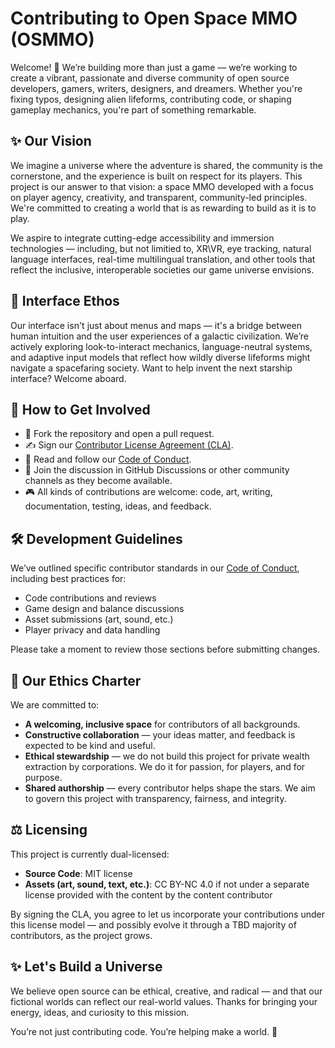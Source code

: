 # Contributing to Open Space MMO (OSMMO)

Welcome! 🌌 We’re building more than just a game — we’re working to create a vibrant, passionate and diverse community of open source developers, gamers, writers, designers, and dreamers. Whether you're fixing typos, designing alien lifeforms, contributing code, or shaping gameplay mechanics, you're part of something remarkable.

## ✨ Our Vision

We imagine a universe where the adventure is shared, the community is the cornerstone, and the experience is built on respect for its players. This project is our answer to that vision: a space MMO developed with a focus on player agency, creativity, and transparent, community-led principles. We're committed to creating a world that is as rewarding to build as it is to play.

We aspire to integrate cutting-edge accessibility and immersion technologies — including, but not limitied to, XR\VR, eye tracking, natural language interfaces, real-time multilingual translation, and other tools that reflect the inclusive, interoperable societies our game universe envisions.

## 🧠 Interface Ethos

Our interface isn't just about menus and maps — it's a bridge between human intuition and the user experiences of a galactic civilization.
We’re actively exploring look-to-interact mechanics, language-neutral systems, and adaptive input models that reflect how wildly diverse lifeforms might navigate a spacefaring society.
Want to help invent the next starship interface? Welcome aboard.

## 🤝 How to Get Involved

- 🚀 Fork the repository and open a pull request.
- ✍️ Sign our [Contributor License Agreement (CLA)](https://cla-assistant.io/rlneumiller/open-space-mmo).
- 📘 Read and follow our [Code of Conduct](CODE_OF_CONDUCT.md).
- 💬 Join the discussion in GitHub Discussions or other community channels as they become available.
- 🎮 All kinds of contributions are welcome: code, art, writing, documentation, testing, ideas, and feedback.

## 🛠️ Development Guidelines

We’ve outlined specific contributor standards in our [Code of Conduct](CODE_OF_CONDUCT.md), including best practices for:

- Code contributions and reviews
- Game design and balance discussions
- Asset submissions (art, sound, etc.)
- Player privacy and data handling

Please take a moment to review those sections before submitting changes.

## 🌱 Our Ethics Charter

We are committed to:

- **A welcoming, inclusive space** for contributors of all backgrounds.
- **Constructive collaboration** — your ideas matter, and feedback is expected to be kind and useful.
- **Ethical stewardship** — we do not build this project for private wealth extraction by corporations. We do it for passion, for players, and for purpose.
- **Shared authorship** — every contributor helps shape the stars. We aim to govern this project with transparency, fairness, and integrity.

## ⚖️ Licensing

This project is currently dual-licensed:

- **Source Code**: MIT license
- **Assets (art, sound, text, etc.)**: CC BY-NC 4.0 if not under a separate license provided with the content by the content contributor

By signing the CLA, you agree to let us incorporate your contributions under this license model — and possibly evolve it through a TBD majority of contributors, as the project grows.

## ✨ Let's Build a Universe

We believe open source can be ethical, creative, and radical — and that our fictional worlds can reflect our real-world values. Thanks for bringing your energy, ideas, and curiosity to this mission.

You’re not just contributing code. You’re helping make a world. 🚀
